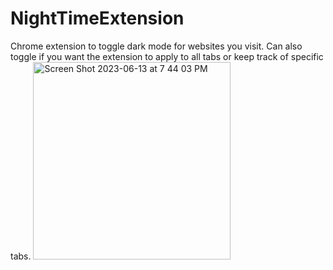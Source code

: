 # NightTimeExtension
Chrome extension to toggle dark mode for websites you visit.
Can also toggle if you want the extension to apply to all tabs or keep track of specific tabs.
<img width="316" alt="Screen Shot 2023-06-13 at 7 44 03 PM" src="https://github.com/iskulkarni22/NightTimeExtension/assets/99928280/dc760c09-f559-45ac-a4b5-e677eaaf6ee3">

